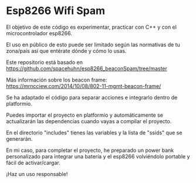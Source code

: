 # Esp8266 Wifi Spam

El objetivo de este código es experimentar, practicar con C++ y con el microcontrolador esp8266.

El uso en público de esto puede ser limitado según las normativas de tu zona/país así que entérate dónde y cómo lo usas.

Este repositorio está basado en https://github.com/spacehuhn/esp8266_beaconSpam/tree/master

Más información sobre los beacon frame:
https://mrncciew.com/2014/10/08/802-11-mgmt-beacon-frame/

Se ha adaptado el código para separar acciones e integrarlo dentro de platformio.

Puedes importar el proyecto en platformio y automáticamente se actualizarán las dependencias cuando vayas a compilar el proyecto.

En el directorio "includes" tienes las variables y la lista de "ssids" que se generarán.

En mi caso, para completar el proyecto, he preparado un power bank personalizado para integrar una batería y el esp8266 volviéndolo portable y fácil de activar/cargar.

¡Haz un uso responsable!
